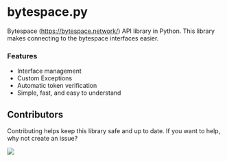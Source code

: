# bytespace.py
Bytespace (https://bytespace.network/) API library in Python.
This library makes connecting to the bytespace interfaces easier.

### Features
- Interface management 
- Custom Exceptions
- Automatic token verification
- Simple, fast, and easy to understand

## Contributors
Contributing helps keep this library safe and up to date. 
If you want to help, why not create an issue?

<a href="https://github.com/hrszpuk/bytespace.py/graphs/contributors">
  <img src="https://contrib.rocks/image?repo=hrszpuk/bytespace.py" />
</a>


